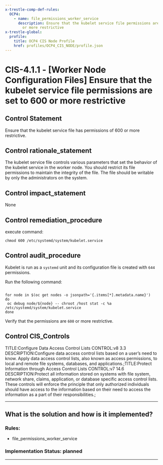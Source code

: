 ```yaml
---
x-trestle-comp-def-rules:
  OCP4:
    - name: file_permissions_worker_service
      description: Ensure that the kubelet service file permissions are set to 644
        or more restrictive
x-trestle-global:
  profile:
    title: OCP4 CIS Node Profile
    href: profiles/OCP4_CIS_NODE/profile.json
---
```


# CIS-4.1.1 - \[Worker Node Configuration Files\] Ensure that the kubelet service file permissions are set to 600 or more restrictive

## Control Statement

Ensure that the kubelet service file has permissions of 600 or more restrictive.

## Control rationale_statement

The kubelet service file controls various parameters that set the behavior of the kubelet service in the worker node. You should restrict its file permissions to maintain the integrity of the file. The file should be writable by only the administrators on the system.

## Control impact_statement

None

## Control remediation_procedure

execute command:

```
chmod 600 /etc/systemd/system/kubelet.service
```

## Control audit_procedure

Kubelet is run as a `systemd` unit and its configuration file is created with `644` permissions.

Run the following command:

```

for node in $(oc get nodes -o jsonpath='{.items[*].metadata.name}')
do
 oc debug node/${node} -- chroot /host stat -c %a /etc/systemd/system/kubelet.service
done
```

Verify that the permissions are `600` or more restrictive.

## Control CIS_Controls

TITLE:Configure Data Access Control Lists CONTROL:v8 3.3 DESCRIPTION:Configure data access control lists based on a user’s need to know. Apply data access control lists, also known as access permissions, to local and remote file systems, databases, and applications.;TITLE:Protect Information through Access Control Lists CONTROL:v7 14.6 DESCRIPTION:Protect all information stored on systems with file system, network share, claims, application, or database specific access control lists. These controls will enforce the principle that only authorized individuals should have access to the information based on their need to access the information as a part of their responsibilities.;

______________________________________________________________________

## What is the solution and how is it implemented?

<!-- For implementation status enter one of: implemented, partial, planned, alternative, not-applicable -->

<!-- Note that the list of rules under ### Rules: is read-only and changes will not be captured after assembly to JSON -->

<!-- Add control implementation description here for control: CIS-4.1.1 -->

### Rules:

  - file_permissions_worker_service

### Implementation Status: planned

______________________________________________________________________
